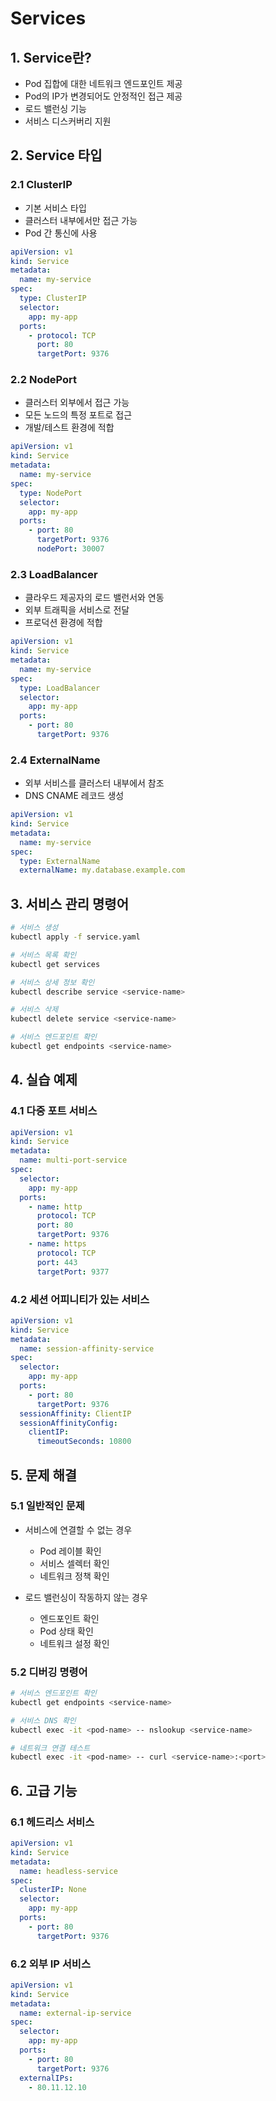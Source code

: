 # Services

## 1. Service란?
- Pod 집합에 대한 네트워크 엔드포인트 제공
- Pod의 IP가 변경되어도 안정적인 접근 제공
- 로드 밸런싱 기능
- 서비스 디스커버리 지원

## 2. Service 타입
### 2.1 ClusterIP
- 기본 서비스 타입
- 클러스터 내부에서만 접근 가능
- Pod 간 통신에 사용

```yaml
apiVersion: v1
kind: Service
metadata:
  name: my-service
spec:
  type: ClusterIP
  selector:
    app: my-app
  ports:
    - protocol: TCP
      port: 80
      targetPort: 9376
```

### 2.2 NodePort
- 클러스터 외부에서 접근 가능
- 모든 노드의 특정 포트로 접근
- 개발/테스트 환경에 적합

```yaml
apiVersion: v1
kind: Service
metadata:
  name: my-service
spec:
  type: NodePort
  selector:
    app: my-app
  ports:
    - port: 80
      targetPort: 9376
      nodePort: 30007
```

### 2.3 LoadBalancer
- 클라우드 제공자의 로드 밸런서와 연동
- 외부 트래픽을 서비스로 전달
- 프로덕션 환경에 적합

```yaml
apiVersion: v1
kind: Service
metadata:
  name: my-service
spec:
  type: LoadBalancer
  selector:
    app: my-app
  ports:
    - port: 80
      targetPort: 9376
```

### 2.4 ExternalName
- 외부 서비스를 클러스터 내부에서 참조
- DNS CNAME 레코드 생성

```yaml
apiVersion: v1
kind: Service
metadata:
  name: my-service
spec:
  type: ExternalName
  externalName: my.database.example.com
```

## 3. 서비스 관리 명령어
```bash
# 서비스 생성
kubectl apply -f service.yaml

# 서비스 목록 확인
kubectl get services

# 서비스 상세 정보 확인
kubectl describe service <service-name>

# 서비스 삭제
kubectl delete service <service-name>

# 서비스 엔드포인트 확인
kubectl get endpoints <service-name>
```

## 4. 실습 예제
### 4.1 다중 포트 서비스
```yaml
apiVersion: v1
kind: Service
metadata:
  name: multi-port-service
spec:
  selector:
    app: my-app
  ports:
    - name: http
      protocol: TCP
      port: 80
      targetPort: 9376
    - name: https
      protocol: TCP
      port: 443
      targetPort: 9377
```

### 4.2 세션 어피니티가 있는 서비스
```yaml
apiVersion: v1
kind: Service
metadata:
  name: session-affinity-service
spec:
  selector:
    app: my-app
  ports:
    - port: 80
      targetPort: 9376
  sessionAffinity: ClientIP
  sessionAffinityConfig:
    clientIP:
      timeoutSeconds: 10800
```

## 5. 문제 해결
### 5.1 일반적인 문제
- 서비스에 연결할 수 없는 경우
  - Pod 레이블 확인
  - 서비스 셀렉터 확인
  - 네트워크 정책 확인

- 로드 밸런싱이 작동하지 않는 경우
  - 엔드포인트 확인
  - Pod 상태 확인
  - 네트워크 설정 확인

### 5.2 디버깅 명령어
```bash
# 서비스 엔드포인트 확인
kubectl get endpoints <service-name>

# 서비스 DNS 확인
kubectl exec -it <pod-name> -- nslookup <service-name>

# 네트워크 연결 테스트
kubectl exec -it <pod-name> -- curl <service-name>:<port>
```

## 6. 고급 기능
### 6.1 헤드리스 서비스
```yaml
apiVersion: v1
kind: Service
metadata:
  name: headless-service
spec:
  clusterIP: None
  selector:
    app: my-app
  ports:
    - port: 80
      targetPort: 9376
```

### 6.2 외부 IP 서비스
```yaml
apiVersion: v1
kind: Service
metadata:
  name: external-ip-service
spec:
  selector:
    app: my-app
  ports:
    - port: 80
      targetPort: 9376
  externalIPs:
    - 80.11.12.10
``` 